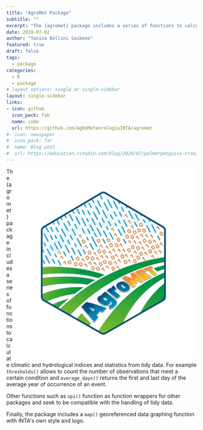 ```yaml
---
title: "AgroMet Package"
subtitle: ""
excerpt: "The {agromet} package includes a series of functions to calculate climatic and hydrological indices and statistics from tidy data."
date: 2019-07-02
author: "Yanina Bellini Saibene"
featured: true
draft: false
tags:
  - package
categories:
  - R
  - package
# layout options: single or single-sidebar
layout: single-sidebar
links:
- icon: github
  icon_pack: fab
  name: code
  url: https://github.com/AgRoMeteorologiaINTA/agromet
#- icon: newspaper
#  icon_pack: far
#  name: Blog post
#  url: https://education.rstudio.com/blog/2020/07/palmerpenguins-cran/
---
```


<img src='featured.jpg' align="right" height="500" alt='Hex sticker of the package. Shows a rainf of 0 and 1 and a field with the word AgroMet.'/>

The {agromet} package includes a series of functions to calculate climatic and hydrological indices and statistics from tidy data. For example `thresholds()` allows to count the number of observations that meet a certain condition and `average_days()` returns the first and last day of the average year of occurrence of an event.

Other functions such as `spi()` function as function wrappers for other packages and seek to be compatible with the handling of tidy data.

Finally, the package includes a `map()` georeferenced data graphing function with INTA's own style and logo.
